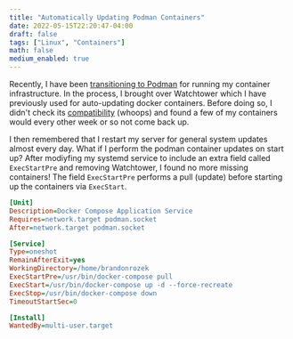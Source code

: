 ```yaml
---
title: "Automatically Updating Podman Containers"
date: 2022-05-15T22:20:47-04:00
draft: false
tags: ["Linux", "Containers"]
math: false
medium_enabled: true
---
```


Recently, I have been  [transitioning to Podman](/blog/rootless-docker-compose-podman)  for running my container infrastructure. In the process, I brought over Watchtower which I have previously used for auto-updating docker containers. Before doing so, I didn't check its [compatibility](https://github.com/containrrr/watchtower/issues/1060) (whoops) and found a few of my containers would every other week or so not come back up.

I then remembered that I restart my server for general system updates almost every day. What if I perform the podman container updates on start up? After modiyfing my systemd service to include an extra field called `ExecStartPre` and removing Watchtower, I found no more missing containers! The field `ExecStartPre` performs a pull (update) before starting up the containers via `ExecStart`.

```ini
[Unit]
Description=Docker Compose Application Service
Requires=network.target podman.socket
After=network.target podman.socket

[Service]
Type=oneshot
RemainAfterExit=yes
WorkingDirectory=/home/brandonrozek
ExecStartPre=/usr/bin/docker-compose pull
ExecStart=/usr/bin/docker-compose up -d --force-recreate
ExecStop=/usr/bin/docker-compose down
TimeoutStartSec=0

[Install]
WantedBy=multi-user.target
```

